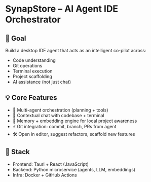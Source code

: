 # SynapStore – AI Agent IDE Orchestrator

## 🎯 Goal
Build a desktop IDE agent that acts as an intelligent co-pilot across:
- Code understanding
- Git operations
- Terminal execution
- Project scaffolding
- AI assistance (not just chat)

## 💡 Core Features
- 🤖 Multi-agent orchestration (planning + tools)
- 💬 Contextual chat with codebase + terminal
- 🧠 Memory + embedding engine for local project awareness
- ⚡ Git integration: commit, branch, PRs from agent
- 🛠️ Open in editor, suggest refactors, scaffold new features

## 🧱 Stack
- Frontend: Tauri + React (JavaScript)
- Backend: Python microservice (agents, LLM, embeddings)
- Infra: Docker + GitHub Actions
